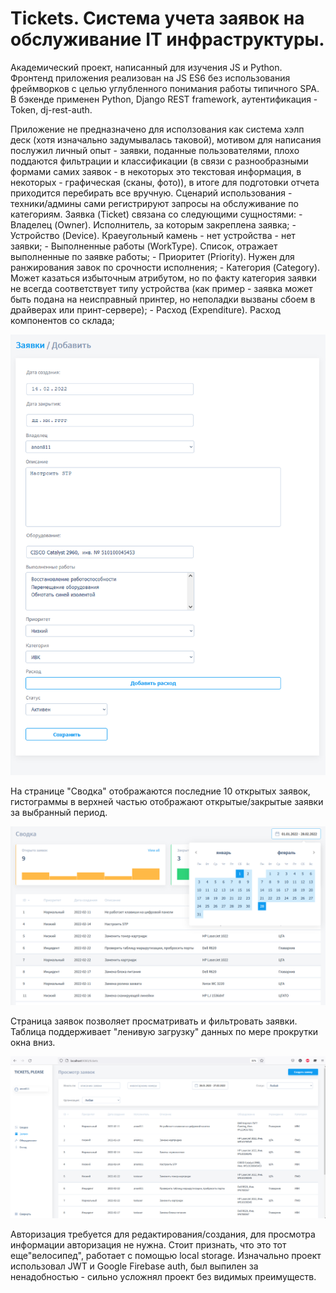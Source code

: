 # Tickets. Система учета заявок на обслуживание IT инфраструктуры. 

Академический проект, написанный для изучения JS и Python. 
Фронтенд приложения реализован на JS ES6 без использования фреймворков с целью углубленного понимания работы типичного SPA. В бэкенде применен Python, Django REST framework, аутентификация - Token, dj-rest-auth.

Приложение не предназначено для исползования как система хэлп деск (хотя изначально задумывалась таковой), мотивом для написания послужил личный опыт - заявки, поданные пользователями, плохо поддаются фильтрации и классификации (в связи с разнообразными формами самих заявок - в некоторых это текстовая информация, в некоторых - графическая (сканы, фото)), в итоге для подготовки отчета приходится перебирать все вручную. 
Сценарий использования - техники/админы сами регистрируют запросы на обслуживание по категориям. Заявка (Ticket) связана со следующими сущностями:
    - Владелец (Owner). Исполнитель, за которым закреплена заявка;
    - Устройство (Device). Краеугольный камень - нет устройства - нет заявки;
    - Выполненные работы (WorkType). Список, отражает выполненные по заявке работы;
    - Приоритет (Priority). Нужен для ранжирования завок по срочности исполнения;
    - Категория (Category). Может казаться избыточным атрибутом, но по факту категория заявки не всегда соответствует типу устройства (как пример - заявка может быть подана на неисправный принтер, но неполадки вызваны сбоем в драйверах или принт-сервере);
    - Расход (Expenditure). Расход компонентов со склада;
    
![](https://github.com/anon811/tickets/blob/main/readme-img/ticket_form.png)

На странице "Сводка" отображаются последние 10 открытых заявок, гистограммы в верхней частью отображают открытые/закрытые заявки за выбранный период. 

![](https://github.com/anon811/tickets/blob/main/readme-img/dashboard.png)

Страница заявок позволяет просматривать и фильтровать заявки. Таблица поддерживает "ленивую загрузку" данных по мере прокрутки окна вниз. 
    
![](https://github.com/anon811/tickets/blob/main/readme-img/ticket-list.png)

Авторизация требуется для редактирования/создания, для просмотра информации авторизация не нужна. Стоит признать, что это тот еще"велосипед", работает с помощью local storage. Изначально проект использовал JWT и Google Firebase auth, был выпилен за ненадобностью - сильно усложнял проект без видимых преимуществ. 
